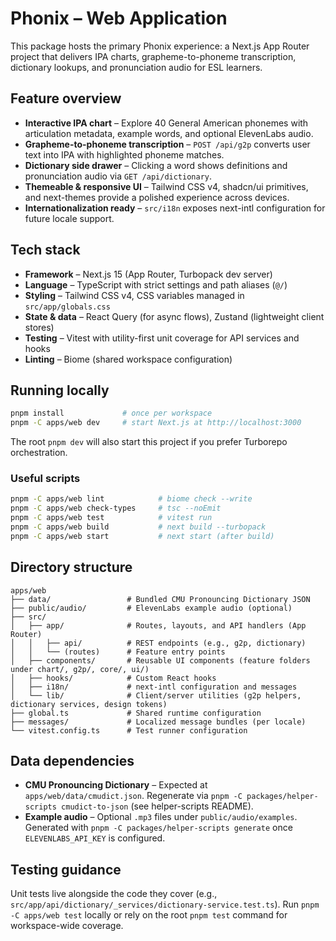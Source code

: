 # Phonix – Web Application

This package hosts the primary Phonix experience: a Next.js App Router project that delivers IPA charts, grapheme-to-phoneme transcription, dictionary lookups, and pronunciation audio for ESL learners.

## Feature overview

- **Interactive IPA chart** – Explore 40 General American phonemes with articulation metadata, example words, and optional ElevenLabs audio.
- **Grapheme-to-phoneme transcription** – `POST /api/g2p` converts user text into IPA with highlighted phoneme matches.
- **Dictionary side drawer** – Clicking a word shows definitions and pronunciation audio via `GET /api/dictionary`.
- **Themeable & responsive UI** – Tailwind CSS v4, shadcn/ui primitives, and next-themes provide a polished experience across devices.
- **Internationalization ready** – `src/i18n` exposes next-intl configuration for future locale support.

## Tech stack

- **Framework** – Next.js 15 (App Router, Turbopack dev server)
- **Language** – TypeScript with strict settings and path aliases (`@/`)
- **Styling** – Tailwind CSS v4, CSS variables managed in `src/app/globals.css`
- **State & data** – React Query (for async flows), Zustand (lightweight client stores)
- **Testing** – Vitest with utility-first unit coverage for API services and hooks
- **Linting** – Biome (shared workspace configuration)

## Running locally

```bash
pnpm install             # once per workspace
pnpm -C apps/web dev     # start Next.js at http://localhost:3000
```

The root `pnpm dev` will also start this project if you prefer Turborepo orchestration.

### Useful scripts

```bash
pnpm -C apps/web lint            # biome check --write
pnpm -C apps/web check-types     # tsc --noEmit
pnpm -C apps/web test            # vitest run
pnpm -C apps/web build           # next build --turbopack
pnpm -C apps/web start           # next start (after build)
```

## Directory structure

```
apps/web
├── data/                 # Bundled CMU Pronouncing Dictionary JSON
├── public/audio/         # ElevenLabs example audio (optional)
├── src/
│   ├── app/              # Routes, layouts, and API handlers (App Router)
│   │   ├── api/          # REST endpoints (e.g., g2p, dictionary)
│   │   └── (routes)      # Feature entry points
│   ├── components/       # Reusable UI components (feature folders under chart/, g2p/, core/, ui/)
│   ├── hooks/            # Custom React hooks
│   ├── i18n/             # next-intl configuration and messages
│   └── lib/              # Client/server utilities (g2p helpers, dictionary services, design tokens)
├── global.ts             # Shared runtime configuration
├── messages/             # Localized message bundles (per locale)
└── vitest.config.ts      # Test runner configuration
```

## Data dependencies

- **CMU Pronouncing Dictionary** – Expected at `apps/web/data/cmudict.json`. Regenerate via `pnpm -C packages/helper-scripts cmudict-to-json` (see helper-scripts README).
- **Example audio** – Optional `.mp3` files under `public/audio/examples`. Generated with `pnpm -C packages/helper-scripts generate` once `ELEVENLABS_API_KEY` is configured.

## Testing guidance

Unit tests live alongside the code they cover (e.g., `src/app/api/dictionary/_services/dictionary-service.test.ts`). Run `pnpm -C apps/web test` locally or rely on the root `pnpm test` command for workspace-wide coverage.
